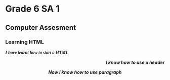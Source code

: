 <!DOCTYPE html>
<html>
  <head>
    <body>
      <h1> Grade 6 SA 1 </h1>
      <h2> Computer Assesment </h2>
      <h3> Learning HTML </h3>
      <p style="font-family:Comic-sans;"><i><b> I have learnt how to start a HTML </p>
        <p align="right"><b><i> I know how to use a header
      <p align = "center"><i><b> Now i know how to use paragraph
    </body>
    </html>
